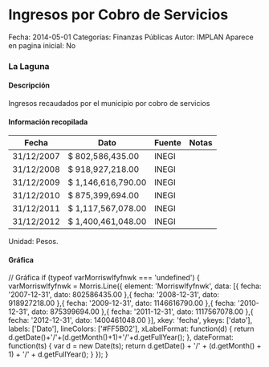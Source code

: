 Ingresos por Cobro de Servicios
=====

Fecha: 2014-05-01
Categorías: Finanzas Públicas
Autor: IMPLAN
Aparece en pagina inicial: No

### La Laguna

#### Descripción

Ingresos recaudados por el municipio por cobro de servicios

<!-- break -->

#### Información recopilada

<table class="table table-hover table-bordered matriz">
  <thead>
    <tr><th>Fecha</th><th>Dato</th><th>Fuente</th><th>Notas</th></tr>
  </thead>
  <tbody>
    <tr><td class="centrado">31/12/2007</td><td class="derecha">$ 802,586,435.00</td><td>INEGI</td><td></td></tr>
    <tr><td class="centrado">31/12/2008</td><td class="derecha">$ 918,927,218.00</td><td>INEGI</td><td></td></tr>
    <tr><td class="centrado">31/12/2009</td><td class="derecha">$ 1,146,616,790.00</td><td>INEGI</td><td></td></tr>
    <tr><td class="centrado">31/12/2010</td><td class="derecha">$ 875,399,694.00</td><td>INEGI</td><td></td></tr>
    <tr><td class="centrado">31/12/2011</td><td class="derecha">$ 1,117,567,078.00</td><td>INEGI</td><td></td></tr>
    <tr><td class="centrado">31/12/2012</td><td class="derecha">$ 1,400,461,048.00</td><td>INEGI</td><td></td></tr>
  </tbody>
</table>

Unidad: Pesos.

#### Gráfica

<div id="Morriswlfyfnwk" class="grafica"></div>
  // Gráfica
  if (typeof varMorriswlfyfnwk === 'undefined') {
    varMorriswlfyfnwk = Morris.Line({
      element: 'Morriswlfyfnwk',
      data: [{ fecha: '2007-12-31', dato: 802586435.00 },{ fecha: '2008-12-31', dato: 918927218.00 },{ fecha: '2009-12-31', dato: 1146616790.00 },{ fecha: '2010-12-31', dato: 875399694.00 },{ fecha: '2011-12-31', dato: 1117567078.00 },{ fecha: '2012-12-31', dato: 1400461048.00 }],
      xkey: 'fecha',
      ykeys: ['dato'],
      labels: ['Dato'],
      lineColors: ['#FF5B02'],
      xLabelFormat: function(d) { return d.getDate()+'/'+(d.getMonth()+1)+'/'+d.getFullYear(); },
      dateFormat: function(ts) { var d = new Date(ts); return d.getDate() + '/' + (d.getMonth() + 1) + '/' + d.getFullYear(); }
    });
  }
